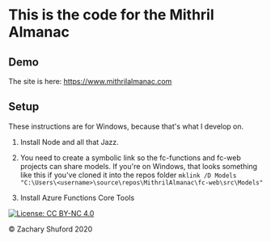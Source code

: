 # This is the code for the Mithril Almanac

## Demo

The site is here: https://www.mithrilalmanac.com

## Setup

These instructions are for Windows, because that's what I develop on. 

1. Install Node and all that Jazz.

2. You need to create a symbolic link so the fc-functions  and fc-web projects can share models. If you're on Windows, that looks something like this if you've cloned it into the repos folder `mklink /D Models "C:\Users\<username>\source\repos\MithrilAlmanac\fc-web\src\Models"`

3. Install Azure Functions Core Tools

[![License: CC BY-NC 4.0](https://licensebuttons.net/l/by-nc/4.0/80x15.png)](https://creativecommons.org/licenses/by-nc/4.0/)

© Zachary Shuford 2020